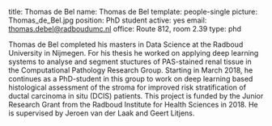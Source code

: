 title: Thomas de Bel
name: Thomas de Bel
template: people-single
picture: Thomas_de_Bel.jpg
position: PhD student
active: yes
email: thomas.debel@radboudumc.nl
office: Route 812, room 2.39
type: phd

Thomas de Bel completed his masters in Data Science at the Radboud University in Nijmegen. For his thesis he worked on applying deep learning systems to analyse and segment stuctures of PAS-stained renal tissue in the Computational Pathology Research Group. Starting in March 2018, he continues as a PhD-student in this group to work on deep learning based histological assessment of the stroma for improved risk stratification of ductal carcinoma in situ (DCIS) patients. This project is funded by the Junior Research Grant from the Radboud Institute for Health Sciences in 2018. He is supervised by Jeroen van der Laak and Geert Litjens.
